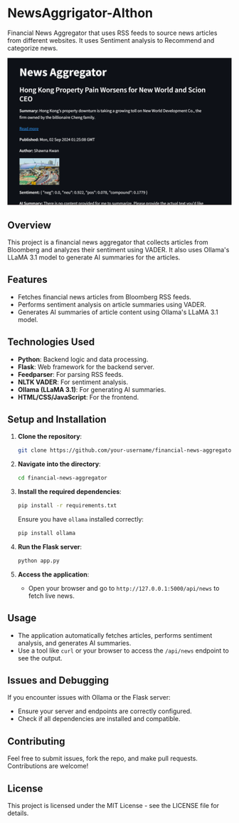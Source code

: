 # NewsAggrigator-AIthon
Financial News Aggregator that uses RSS feeds to source news articles from different websites. It uses Sentiment analysis to Recommend and categorize news. 

![Project Screenshot](images/S2.png)

## Overview

This project is a financial news aggregator that collects articles from Bloomberg and analyzes their sentiment using VADER. It also uses Ollama's LLaMA 3.1 model to generate AI summaries for the articles.

## Features

- Fetches financial news articles from Bloomberg RSS feeds.
- Performs sentiment analysis on article summaries using VADER.
- Generates AI summaries of article content using Ollama's LLaMA 3.1 model.

## Technologies Used

- **Python**: Backend logic and data processing.
- **Flask**: Web framework for the backend server.
- **Feedparser**: For parsing RSS feeds.
- **NLTK VADER**: For sentiment analysis.
- **Ollama (LLaMA 3.1)**: For generating AI summaries.
- **HTML/CSS/JavaScript**: For the frontend.

## Setup and Installation

1. **Clone the repository**:
    ```bash
    git clone https://github.com/your-username/financial-news-aggregator.git
    ```
   
2. **Navigate into the directory**:
    ```bash
    cd financial-news-aggregator
    ```

3. **Install the required dependencies**:
    ```bash
    pip install -r requirements.txt
    ```
    Ensure you have `ollama` installed correctly:
    ```bash
    pip install ollama
    ```

4. **Run the Flask server**:
    ```bash
    python app.py
    ```

5. **Access the application**:
    - Open your browser and go to `http://127.0.0.1:5000/api/news` to fetch live news.

## Usage

- The application automatically fetches articles, performs sentiment analysis, and generates AI summaries.
- Use a tool like `curl` or your browser to access the `/api/news` endpoint to see the output.

## Issues and Debugging

If you encounter issues with Ollama or the Flask server:
- Ensure your server and endpoints are correctly configured.
- Check if all dependencies are installed and compatible.

## Contributing

Feel free to submit issues, fork the repo, and make pull requests. Contributions are welcome!

## License

This project is licensed under the MIT License - see the LICENSE file for details.

